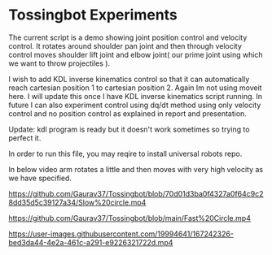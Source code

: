 # Tossingbot Experiments

The current script is a demo showing joint position control and velocity control. It rotates around shoulder pan joint and then through velocity control moves shoulder lift joint and elbow joint( our prime joint using which we want to throw projectiles ).

I wish to add KDL inverse kinematics control so that it can automatically reach cartesian position 1 to cartesian position 2. Again Im not using moveit here. I will update this once I have KDL inverse kinematics script running.
In future I can also experiment control using dq/dt method using only velocity control and no position control as explained in report and presentation.

Update: kdl program is ready but it doesn't work sometimes so trying to perfect it.

In order to run this file, you may reqire to install universal robots repo.

In below video arm rotates a little and then moves with very high velocity as we have specified.

https://github.com/Gaurav37/Tossingbot/blob/70d01d3ba0f4327a0f64c9c28dd35d5c39127a34/Slow%20circle.mp4

https://github.com/Gaurav37/Tossingbot/blob/main/Fast%20Circle.mp4

https://user-images.githubusercontent.com/19994641/167242326-bed3da44-4e2a-461c-a291-e9226321722d.mp4
